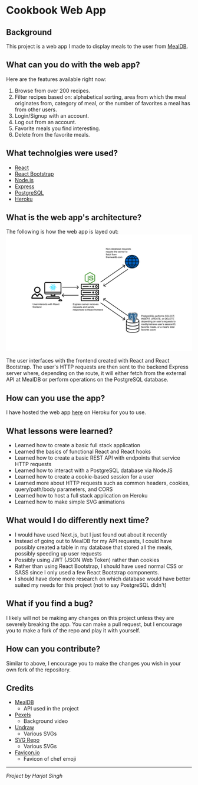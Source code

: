 # Cookbook Web App

## Background
This project is a web app I made to display meals to the user from [MealDB](https://www.themealdb.com/api.php).

## What can you do with the web app?
Here are the features available right now:
1. Browse from over 200 recipes.
2. Filter recipes based on: alphabetical sorting, area from which the meal originates from, category of meal, or the number of favorites a meal has from other users.
3. Login/Signup with an account.
4. Log out from an account.
5. Favorite meals you find interesting.
6. Delete from the favorite meals.

## What technolgies were used?
- [React](https://reactjs.org/)
- [React Bootstrap](https://react-bootstrap.github.io/)
- [Node.js](https://nodejs.org/en/)
- [Express](https://expressjs.com/)
- [PostgreSQL](https://www.postgresql.org/)
- [Heroku](https://www.heroku.com/)

## What is the web app's architecture?
The following is how the web app is layed out:
![Diagram](./img/diagram.svg)

The user interfaces with the frontend created with React and React Bootstrap. The user's HTTP requests are then sent to the backend Express server where, depending on the route, it will either fetch from the external API at MealDB or perform operations on the PostgreSQL database.

## How can you use the app?
I have hosted the web app [here](https://hsingh17-cookbook.herokuapp.com/) on Heroku for you to use.

## What lessons were learned?
- Learned how to create a basic full stack application
- Learned the basics of functional React and React hooks
- Learned how to create a basic REST API with endpoints that service HTTP requests
- Learned how to interact with a PostgreSQL database via NodeJS
- Learned how to create a cookie-based session for a user
- Learned more about HTTP requests such as common headers, cookies, query/path/body parameters, and CORS 
- Learned how to host a full stack application on Heroku
- Learned how to make simple SVG animations

## What would I do differently next time?
- I would have used Next.js, but I just found out about it recently
- Instead of going out to MealDB for my API requests, I could have possibly created a table in my database that stored all the meals, possibly speeding up user requests
- Possibly using JWT (JSON Web Token) rather than cookies
- Rather than using React Bootstrap, I should have used normal CSS or SASS since I only used a few React Bootstrap components.
- I should have done more research on which database would have better suited my needs for this project (not to say PostgreSQL didn't)

## What if you find a bug?
I likely will not be making any changes on this project unless they are severely breaking the app. You can make a pull request, but I encourage you to make a fork of the repo and play it with yourself.

## How can you contribute?
Similar to above, I encourage you to make the changes you wish in your own fork of the repository.

## Credits
- [MealDB](https://www.themealdb.com/api.php)
    - API used in the project
- [Pexels](https://www.pexels.com/video/flatlay-ingredients-5865849)
    - Background video
- [Undraw](https://undraw.co/) 
    - Various SVGs 
- [SVG Repo](https://www.svgrepo.com/)
    - Various SVGs
- [Favicon.io](https://favicon.io/)
    - Favicon of chef emoji
--- 
*Project by Harjot Singh*
